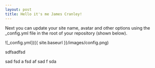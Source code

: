 ```yaml
---
layout: post
title: Hello it's me James Cranley!
---
```


Next you can update your site name, avatar and other options using the _config.yml file in the root of your repository (shown below).

![_config.yml]({{ site.baseurl }}/images/config.png)

sdfsadfsd

sad
fsd
a
fsd
af
sad
f
sda

